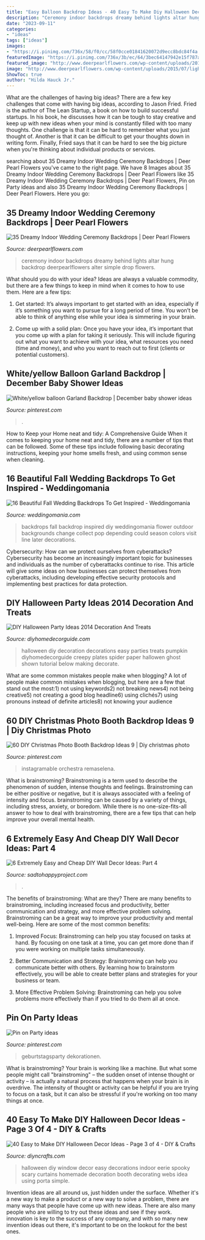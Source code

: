 ```yaml
---
title: "Easy Balloon Backdrop Ideas - 40 Easy To Make Diy Halloween Decor Ideas"
description: "Ceremony indoor backdrops dreamy behind lights altar hung backdrop deerpearlflowers alter simple drop flowers"
date: "2023-09-11"
categories:
- "ideas"
tags: ["ideas"]
images:
- "https://i.pinimg.com/736x/58/f0/cc/58f0cce01841620072d9ecc8bdc84f4a.jpg"
featuredImage: "https://i.pinimg.com/736x/3b/ec/64/3bec64147942e15f787a6f7e09733819.jpg"
featured_image: "http://www.deerpearlflowers.com/wp-content/uploads/2015/07/lights-hung-behind-altar.jpg"
image: "http://www.deerpearlflowers.com/wp-content/uploads/2015/07/lights-hung-behind-altar.jpg"
ShowToc: true
author: "Hilda Hauck Jr."
---
```



What are the challenges of having big ideas?
There are a few key challenges that come with having big ideas, according to Jason Fried. Fried is the author of The Lean Startup, a book on how to build successful startups. In his book, he discusses how it can be tough to stay creative and keep up with new ideas when your mind is constantly filled with too many thoughts. 
One challenge is that it can be hard to remember what you just thought of. Another is that it can be difficult to get your thoughts down in writing form. Finally, Fried says that it can be hard to see the big picture when you're thinking about individual products or services.

	

		
searching about 35 Dreamy Indoor Wedding Ceremony Backdrops | Deer Pearl Flowers you've came to the right page. We have 8 Images about 35 Dreamy Indoor Wedding Ceremony Backdrops | Deer Pearl Flowers like 35 Dreamy Indoor Wedding Ceremony Backdrops | Deer Pearl Flowers, Pin on Party ideas and also 35 Dreamy Indoor Wedding Ceremony Backdrops | Deer Pearl Flowers. Here you go:
		
    
## 35 Dreamy Indoor Wedding Ceremony Backdrops | Deer Pearl Flowers

<img loading=lazy src="http://www.deerpearlflowers.com/wp-content/uploads/2015/07/lights-hung-behind-altar.jpg" onerror="this.onerror=null;this.src='https://tse1.mm.bing.net/th?id=OIP.QFWV-iiN-yhZMev2k42C1gHaLH&amp;pid=15.1';" alt="35 Dreamy Indoor Wedding Ceremony Backdrops | Deer Pearl Flowers">

_Source: deerpearlflowers.com_

>ceremony indoor backdrops dreamy behind lights altar hung backdrop deerpearlflowers alter simple drop flowers. 

	

What should you do with your idea?
Ideas are always a valuable commodity, but there are a few things to keep in mind when it comes to how to use them. Here are a few tips: 
1. Get started: It’s always important to get started with an idea, especially if it’s something you want to pursue for a long period of time. You won’t be able to think of anything else while your idea is simmering in your brain.

2. Come up with a solid plan: Once you have your idea, it’s important that you come up with a plan for taking it seriously. This will include figuring out what you want to achieve with your idea, what resources you need (time and money), and who you want to reach out to first (clients or potential customers). 


    
## White/yellow Balloon Garland Backdrop | December Baby Shower Ideas

<img loading=lazy src="https://i.pinimg.com/736x/3b/ec/64/3bec64147942e15f787a6f7e09733819.jpg" onerror="this.onerror=null;this.src='https://tse2.mm.bing.net/th?id=OIP.WfjxWTb6b1fnSCHDlxdLegHaJ4&amp;pid=15.1';" alt="White/yellow balloon Garland Backdrop | December baby shower ideas">

_Source: pinterest.com_

>. 

	

How to Keep your Home neat and tidy: A Comprehensive Guide
When it comes to keeping your home neat and tidy, there are a number of tips that can be followed. Some of these tips include following basic decorating instructions, keeping your home smells fresh, and using common sense when cleaning.

    
## 16 Beautiful Fall Wedding Backdrops To Get Inspired - Weddingomania

<img loading=lazy src="https://i.weddingomania.com/beautiful-fall-wedding-backdrop-to-get-inspired-5.jpg" onerror="this.onerror=null;this.src='https://tse1.mm.bing.net/th?id=OIP.B5C9xHF9UKr4dXBlxdOdoQAAAA&amp;pid=15.1';" alt="16 Beautiful Fall Wedding Backdrops To Get Inspired - Weddingomania">

_Source: weddingomania.com_

>backdrops fall backdrop inspired diy weddingomania flower outdoor backgrounds change collect pop depending could season colors visit line later decorations. 

	

Cybersecurity: How can we protect ourselves from cyberattacks?
Cybersecurity has become an increasingly important topic for businesses and individuals as the number of cyberattacks continue to rise. This article will give some ideas on how businesses can protect themselves from cyberattacks, including developing effective security protocols and implementing best practices for data protection.

    
## DIY Halloween Party Ideas 2014 Decoration And Treats

<img loading=lazy src="https://diyhomedecorguide.com/wp-content/uploads/2014/09/Halloween-party-decorations.jpg" onerror="this.onerror=null;this.src='https://tse3.mm.bing.net/th?id=OIP.qWiJH0jadgfHPYIe7eycMgHaLH&amp;pid=15.1';" alt="DIY Halloween Party Ideas 2014 Decoration And Treats">

_Source: diyhomedecorguide.com_

>halloween diy decoration decorations easy parties treats pumpkin diyhomedecorguide creepy plates spider paper hallowen ghost shown tutorial below making decorate. 

	

What are some common mistakes people make when blogging?
A lot of people make common mistakes when blogging, but here are a few that stand out the most:1) not using keywords2) not breaking news4) not being creative5) not creating a good blog headline6) using clichés7) using pronouns instead of definite articles8) not knowing your audience

    
## 60 DIY Christmas Photo Booth Backdrop Ideas 9 | Diy Christmas Photo

<img loading=lazy src="https://i.pinimg.com/736x/58/f0/cc/58f0cce01841620072d9ecc8bdc84f4a.jpg" onerror="this.onerror=null;this.src='https://tse3.mm.bing.net/th?id=OIP.qdV90GicnlIZfyq5LqcAjAHaLH&amp;pid=15.1';" alt="60 DIY Christmas Photo Booth Backdrop Ideas 9 | Diy christmas photo">

_Source: pinterest.com_

>instagramable orchestra remaselena. 

	

What is brainstroming?
Brainstroming is a term used to describe the phenomenon of sudden, intense thoughts and feelings. Brainstroming can be either positive or negative, but it is always associated with a feeling of intensity and focus. brainstroming can be caused by a variety of things, including stress, anxiety, or boredom. While there is no one-size-fits-all answer to how to deal with brainstroming, there are a few tips that can help improve your overall mental health.

    
## 6 Extremely Easy And Cheap DIY Wall Decor Ideas: Part 4

<img loading=lazy src="https://sadtohappyproject.com/wp-content/uploads/2015/04/diy-home-wall-decor-ideas5.jpg" onerror="this.onerror=null;this.src='https://tse3.mm.bing.net/th?id=OIP.Dz7rJIYXRQMvYV82AL3l8gHaKv&amp;pid=15.1';" alt="6 Extremely Easy and Cheap DIY Wall Decor Ideas: Part 4">

_Source: sadtohappyproject.com_

>. 

	

The benefits of brainstroming: What are they?
There are many benefits to brainstroming, including increased focus and productivity, better communication and strategy, and more effective problem solving. Brainstroming can be a great way to improve your productivity and mental well-being. Here are some of the most common benefits: 
1. Improved Focus: Brainstroming can help you stay focused on tasks at hand. By focusing on one task at a time, you can get more done than if you were working on multiple tasks simultaneously. 

2. Better Communication and Strategy: Brainstroming can help you communicate better with others. By learning how to brainstorm effectively, you will be able to create better plans and strategies for your business or team. 

3. More Effective Problem Solving: Brainstroming can help you solve problems more effectively than if you tried to do them all at once.

    
## Pin On Party Ideas

<img loading=lazy src="https://i.pinimg.com/736x/a4/3a/8d/a43a8d403b07c41ffa797e3126570b6e.jpg" onerror="this.onerror=null;this.src='https://tse4.mm.bing.net/th?id=OIP.IzQ7hZrdj_OQUttftdDMvgHaJ3&amp;pid=15.1';" alt="Pin on Party ideas">

_Source: pinterest.com_

>geburtstagsparty dekorationen. 

	

What is brainstroming?
Your brain is working like a machine. But what some people might call "brainstroming" – the sudden onset of intense thought or activity – is actually a natural process that happens when your brain is in overdrive. The intensity of thought or activity can be helpful if you are trying to focus on a task, but it can also be stressful if you're working on too many things at once.

    
## 40 Easy To Make DIY Halloween Decor Ideas - Page 3 Of 4 - DIY &amp; Crafts

<img loading=lazy src="http://www.diyncrafts.com/wp-content/uploads/2013/08/18-window.jpg" onerror="this.onerror=null;this.src='https://tse1.mm.bing.net/th?id=OIP.0_IEx4pRKOFu9nqxJA5eMwHaJ4&amp;pid=15.1';" alt="40 Easy to Make DIY Halloween Decor Ideas - Page 3 of 4 - DIY &amp; Crafts">

_Source: diyncrafts.com_

>halloween diy window decor easy decorations indoor eerie spooky scary curtains homemade decoration booth decorating webs idea using porta simple. 

	

Invention ideas are all around us, just hidden under the surface. Whether it's a new way to make a product or a new way to solve a problem, there are many ways that people have come up with new ideas. There are also many people who are willing to try out these ideas and see if they work. innovation is key to the success of any company, and with so many new invention ideas out there, it's important to be on the lookout for the best ones.

